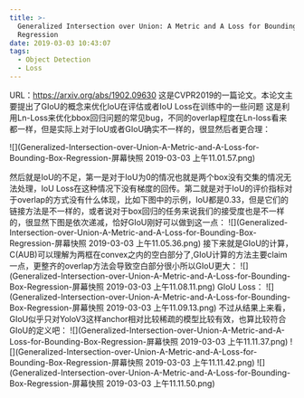 ```yaml
---
title: >-
  Generalized Intersection over Union: A Metric and A Loss for Bounding Box
  Regression
date: 2019-03-03 10:43:07
tags:
  - Object Detection
  - Loss
---
```

URL：https://arxiv.org/abs/1902.09630
这是CVPR2019的一篇论文。本论文主要提出了GIoU的概念来优化IoU在评估或者IoU Loss在训练中的一些问题
这是利用Ln-Loss来优化bbox回归问题的常见bug，不同的overlap程度在Ln-loss看来都一样，但是实际上对于IoU或者GIoU确实不一样的，很显然后者更合理：

![](Generalized-Intersection-over-Union-A-Metric-and-A-Loss-for-Bounding-Box-Regression-屏幕快照 2019-03-03 上午11.01.57.png)

然后就是IoU的不足，第一是对于IoU为0的情况也就是两个box没有交集的情况无法处理，IoU Loss在这种情况下没有梯度的回传。第二就是对于IoU的评价指标对于overlap的方式没有什么体现，比如下图中的示例，IoU都是0.33，但是它们的链接方法是不一样的，或者说对于box回归的任务来说我们的接受度也是不一样的，很显然下图是依次递减，恰好GIoU刚好可以做到这一点：
![](Generalized-Intersection-over-Union-A-Metric-and-A-Loss-for-Bounding-Box-Regression-屏幕快照 2019-03-03 上午11.05.36.png)
接下来就是GIoU的计算，C\(AUB)可以理解为两框在convex之内的空白部分了,GIoU计算的方法主要claim一点，更整齐的overlap方法会导致空白部分很小所以GIoU更大：
![](Generalized-Intersection-over-Union-A-Metric-and-A-Loss-for-Bounding-Box-Regression-屏幕快照 2019-03-03 上午11.08.11.png)
GIoU Loss：
![](Generalized-Intersection-over-Union-A-Metric-and-A-Loss-for-Bounding-Box-Regression-屏幕快照 2019-03-03 上午11.09.13.png)
不过从结果上来看，GIoU似乎只对YoloV3这样anchor相对比较稀疏的模型比较有效，也算比较符合GIoU的定义吧：
![](Generalized-Intersection-over-Union-A-Metric-and-A-Loss-for-Bounding-Box-Regression-屏幕快照 2019-03-03 上午11.11.37.png)
![](Generalized-Intersection-over-Union-A-Metric-and-A-Loss-for-Bounding-Box-Regression-屏幕快照 2019-03-03 上午11.11.42.png)
![](Generalized-Intersection-over-Union-A-Metric-and-A-Loss-for-Bounding-Box-Regression-屏幕快照 2019-03-03 上午11.11.50.png)
